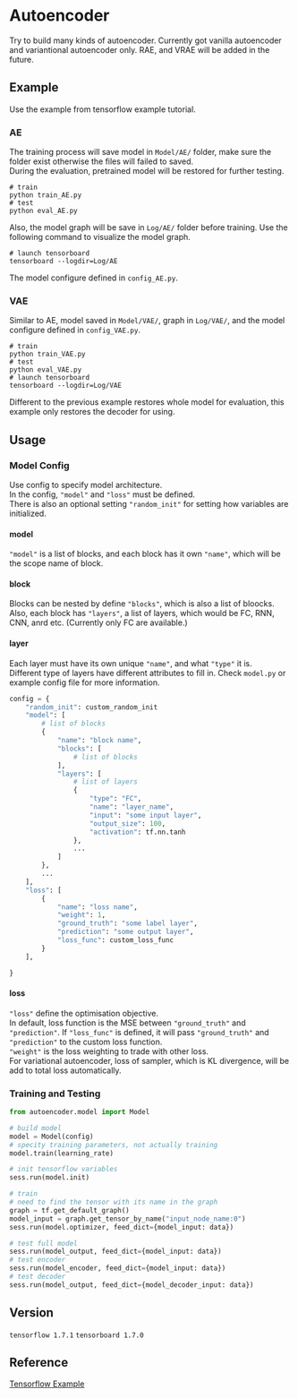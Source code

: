 # Autoencoder

Try to build many kinds of autoencoder. Currently got vanilla autoencoder and variantional autoencoder only.
RAE, and VRAE will be added in the future.

## Example

Use the example from tensorflow example tutorial.

### AE

The training process will save model in `Model/AE/` folder,
make sure the folder exist otherwise the files will failed to saved.<br>
During the evaluation, pretrained model will be restored for further testing.<br>

```
# train
python train_AE.py
# test
python eval_AE.py
```

Also, the model graph will be save in `Log/AE/` folder before training. Use the following command to visualize the model graph.

```
# launch tensorboard
tensorboard --logdir=Log/AE
```

The model configure defined in `config_AE.py`.

### VAE

Similar to AE, model saved in `Model/VAE/`, graph in `Log/VAE/`, and the model configure defined in `config_VAE.py`.

```
# train
python train_VAE.py
# test
python eval_VAE.py
# launch tensorboard
tensorboard --logdir=Log/VAE
```

Different to the previous example restores whole model for evaluation, this example only restores the decoder for using.<br>

## Usage

### Model Config

Use config to specify model architecture.<br>
In the config, `"model"` and `"loss"` must be defined.<br>
There is also an optional setting `"random_init"` for setting how variables are initialized.<br>

#### model

`"model"` is a list of blocks, and each block has it own `"name"`, which will be the scope name of block.<br>

#### block

Blocks can be nested by define `"blocks"`, which is also a list of bloocks.<br>
Also, each block has `"layers"`, a list of layers, which would be FC, RNN, CNN, anrd etc. (Currently only FC are available.)<br>

#### layer

Each layer must have its own unique `"name"`, and what `"type"` it is.<br>
Different type of layers have different attributes to fill in. Check `model.py` or example config file for more information.

```python
config = {
    "random_init": custom_random_init
    "model": [
        # list of blocks
        {
            "name": "block name",
            "blocks": [
                # list of blocks
            ],
            "layers": [
                # list of layers
                {
                    "type": "FC",
                    "name": "layer_name",
                    "input": "some input layer",
                    "output_size": 100,
                    "activation": tf.nn.tanh
                },
                ...
            ]
        },
        ...
    ],
    "loss": [
        {
            "name": "loss name",
            "weight": 1,
            "ground_truth": "some label layer",
            "prediction": "some output layer",
            "loss_func": custom_loss_func
        }
    ],

}
```

#### loss

`"loss"` define the optimisation objective.<br>
In default, loss function is the MSE between `"ground_truth"` and `"prediction"`. If `"loss_func"` is defined, it will pass `"ground_truth"` and `"prediction"` to the custom loss function.<br>
`"weight"` is the loss weighting to trade with other loss.<br>
For variational autoencoder, loss of sampler, which is KL divergence, will be add to total loss automatically.

### Training and Testing

```python
from autoencoder.model import Model

# build model
model = Model(config)
# specity training parameters, not actually training
model.train(learning_rate)

# init tensorflow variables
sess.run(model.init)

# train
# need to find the tensor with its name in the graph
graph = tf.get_default_graph()
model_input = graph.get_tensor_by_name("input_node_name:0")
sess.run(model.optimizer, feed_dict={model_input: data})

# test full model
sess.run(model_output, feed_dict={model_input: data})
# test encoder
sess.run(model_encoder, feed_dict={model_input: data})
# test decoder
sess.run(model_output, feed_dict={model_decoder_input: data})
```

## Version

`tensorflow 1.7.1`
`tensorboard 1.7.0`

## Reference

[Tensorflow Example](https://github.com/aymericdamien/TensorFlow-Examples)
